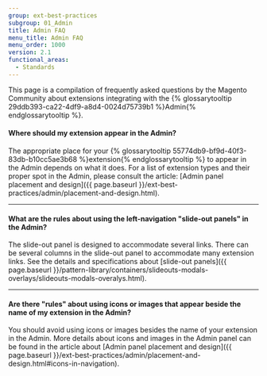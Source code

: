 ```yaml
---
group: ext-best-practices
subgroup: 01_Admin
title: Admin FAQ
menu_title: Admin FAQ
menu_order: 1000
version: 2.1
functional_areas:
  - Standards
---
```


This page is a compilation of frequently asked questions by the Magento Community about extensions integrating with the {% glossarytooltip 29ddb393-ca22-4df9-a8d4-0024d75739b1 %}Admin{% endglossarytooltip %}.

#### Where should my extension appear in the Admin?

The appropriate place for your {% glossarytooltip 55774db9-bf9d-40f3-83db-b10cc5ae3b68 %}extension{% endglossarytooltip %} to appear in the Admin depends on what it does. For a list of extension types and their proper spot in the Admin, please consult the article: [Admin panel placement and design]({{ page.baseurl }}/ext-best-practices/admin/placement-and-design.html).

____

#### What are the rules about using the left-navigation "slide-out panels" in the Admin?

The slide-out panel is designed to accommodate several links. There can be several columns in the slide-out panel to accommodate many extension links. See the details and specifications about [slide-out panels]({{ page.baseurl }}/pattern-library/containers/slideouts-modals-overlays/slideouts-modals-overalys.html).

____

#### Are there "rules" about using icons or images that appear beside the name of my extension in the Admin?

You should avoid using icons or images besides the name of your extension in the Admin. More details about icons and images in the Admin panel can be found in the article about [Admin panel placement and design]({{ page.baseurl }}/ext-best-practices/admin/placement-and-design.html#icons-in-navigation).
